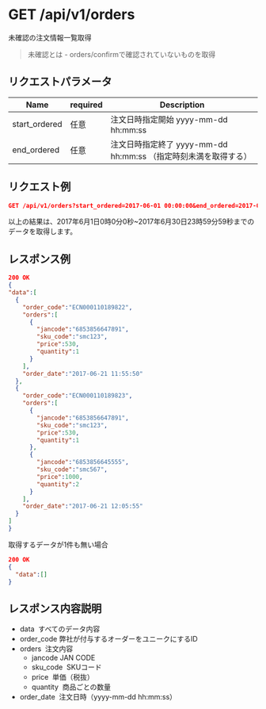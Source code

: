 # GET /api/v1/orders
未確認の注文情報一覧取得
> 未確認とは - orders/confirmで確認されていないものを取得

## リクエストパラメータ

| Name          | required   | Description                                                 |
|---------------|----|-------------------------------------------------------------|
| start_ordered | 任意 | 注文日時指定開始 yyyy-mm-dd hh:mm:ss |
| end_ordered | 任意 | 注文日時指定終了 yyyy-mm-dd hh:mm:ss （指定時刻未満を取得する） |


## リクエスト例
```json
GET /api/v1/orders?start_ordered=2017-06-01 00:00:00&end_ordered=2017-07-01 00:00:00
```
以上の結果は、2017年6月1日0時0分0秒~2017年6月30日23時59分59秒までのデータを取得します。

## レスポンス例
```json
200 OK
{
"data":[
  {
    "order_code":"ECN000110189822",
    "orders":[
      {
        "jancode":"6853856647891",
        "sku_code":"smc123",
        "price":530,
        "quantity":1
      }
    ],
    "order_date":"2017-06-21 11:55:50"
  },
  {
    "order_code":"ECN000110189823",
    "orders":[
      {
        "jancode":"6853856647891",
        "sku_code":"smc123",
        "price":530,
        "quantity":1
      },
      {
        "jancode":"6853856645555",
        "sku_code":"smc567",
        "price":1000,
        "quantity":2
      }
    ],
    "order_date":"2017-06-21 12:05:55"
  }
]
}
```

取得するデータが1件も無い場合
```json
200 OK
{
  "data":[]
}
```

## レスポンス内容説明
* data
  すべてのデータ内容
* order_code
  弊社が付与するオーダーをユニークにするID
* orders
  注文内容
  * jancode
  JAN CODE
  * sku_code
  SKUコード
  * price
  単価（税抜）
  * quantity
  商品ごとの数量
* order_date
  注文日時（yyyy-mm-dd hh:mm:ss）
